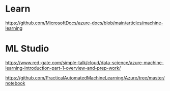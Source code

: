 # Learn
https://github.com/MicrosoftDocs/azure-docs/blob/main/articles/machine-learning

# ML Studio
https://www.red-gate.com/simple-talk/cloud/data-science/azure-machine-learning-introduction-part-1-overview-and-prep-work/


https://github.com/PracticalAutomatedMachineLearning/Azure/tree/master/notebook
